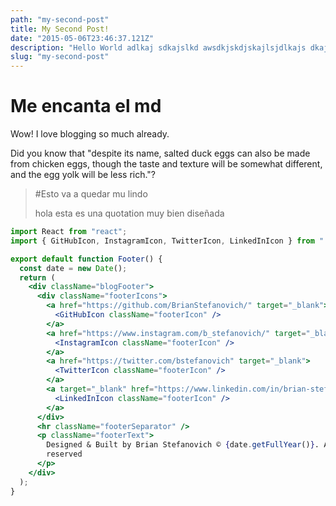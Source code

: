 ```yaml
---
path: "my-second-post"
title: My Second Post!
date: "2015-05-06T23:46:37.121Z"
description: "Hello World adlkaj sdkajslkd awsdkjskdjskajlsjdlkajs dkajsk djska jlk djkas djkajld ksdak sdlakjsdkajs dlaskj das"
slug: "my-second-post"
---
```


# Me encanta el md

Wow! I love blogging so much already.

Did you know that "despite its name, salted duck eggs can also be made from
chicken eggs, though the taste and texture will be somewhat different, and the
egg yolk will be less rich."?

> #Esto va a quedar mu lindo
>
> hola esta es una quotation muy bien diseñada

```jsx {numberLines: true}
import React from "react";
import { GitHubIcon, InstagramIcon, TwitterIcon, LinkedInIcon } from "./Icons";

export default function Footer() {
  const date = new Date();
  return (
    <div className="blogFooter">
      <div className="footerIcons">
        <a href="https://github.com/BrianStefanovich/" target="_blank">
          <GitHubIcon className="footerIcon" />
        </a>
        <a href="https://www.instagram.com/b_stefanovich/" target="_blank">
          <InstagramIcon className="footerIcon" />
        </a>
        <a href="https://twitter.com/bstefanovich" target="_blank">
          <TwitterIcon className="footerIcon" />
        </a>
        <a target="_blank" href="https://www.linkedin.com/in/brian-stefanovich">
          <LinkedInIcon className="footerIcon" />
        </a>
      </div>
      <hr className="footerSeparator" />
      <p className="footerText">
        Designed & Built by Brian Stefanovich © {date.getFullYear()}. All rights
        reserved
      </p>
    </div>
  );
}
```
